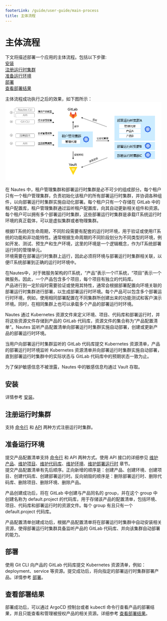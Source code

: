 ```yaml
---
footerLink: /guide/user-guide/main-process
title: 主体流程
---
```

# 主体流程

下文将描述部署一个应用的主体流程。包括以下步骤:  
[安装](#安装)  
[注册运行时集群](#注册运行时集群)  
[准备运行环境](#准备运行环境)  
[部署](#部署)  
[查看部署结果](#查看部署结果)  

主体流程成功执行之后的效果，如下图所示：
![directive syntax graph](./../images/user-guide-overview-1.png)

在 Nautes 中，租户管理集群和部署运行时集群是必不可少的组成部分。每个租户只有一个租户管理集群，负责初始化该租户的所有部署运行时集群，并协调各种组件，以向部署运行时集群实施自动化部署。每个租户只有一个存储在 GitLab 中的租户配置库，租户管理集群通过监听租户配置库，向其自动更新相关组件和资源。  
每个租户可以拥有多个部署运行时集群，这些部署运行时集群是承载IT系统运行时环境的真正载体，可以是虚拟集群或者物理集群。  

根据IT系统的生命周期，不同阶段需要有配套的运行时环境，用于验证或使用IT系统的功能和非功能特性。通常根据生命周期的不同阶段划分为不同类型的环境，例如开发、测试、预生产和生产环境，这里的环境是一个逻辑概念，作为IT系统部署运行时的管理单元。  
环境需要在部署运行时集群上运行，因此必须将环境与部署运行时集群相关联，以便IT系统部署到正确的运行时环境中。  

在Nautes中，对于微服务架构的IT系统，“产品”表示一个IT系统，“项目”表示一个微服务。因此，一个产品包含多个项目，每个项目有独立的代码库。  
产品进行到一定阶段时需要验证或使用其特性，通常会根据部署配置向环境关联的部署运行时集群进行部署，以生成部署运行时环境。每个产品可以包含多个部署运行时环境，例如，使用相同部署配置在不同集群所创建出来的功能测试和客户演示环境。同时，在相同集群上也可以承载多个产品的部署运行时环境。    

Nautes 通过 Kubernetes 资源文件来定义环境、项目、代码库和部署运行时，并将这些资源文件存储到产品的 GitLab 代码库，资源文件的集合称为“产品配置清单”。Nautes 监听产品配置清单向部署运行时集群实施自动部署，创建或更新产品的部署运行时环境。  

当用户向部署运行时集群监听的 GitLab 代码库提交 Kubernetes 资源清单，产品的部署运行时环境监听 Kubernetes 资源清单并向部署运行时集群实施自动部署，直到部署运行时集群中的实际状态与 GitLab 代码库中的预期状态一致为止。  

为了保护敏感信息不被泄露，Nautes 中的敏感信息均通过 Vault 存取。    

## 安装
详情参考 [安装](installation.md)。

## 注册运行时集群
支持 [命令行](deploy-an-application.md#注册运行时集群) 和 [API](cluster.md) 两种方式注册运行时集群。

## 准备运行环境
提交产品配置清单支持 [命令行](deploy-an-application.md#准备运行环境) 和 API 两种方式。使用 API 接口的详细参见 [维护产品](product.md)、[维护项目](project.md)、[维护代码库](code-repo.md)、[维护环境](environment.md)、[维护部署运行时](deployment-runtime.md) 章节。  
提交产品配置清单有先后顺序。正向新增的顺序是：创建产品、创建环境、创建项目、创建代码库、创建部署运行时。反向销毁的顺序是：删除部署运行时、删除代码库、删除项目、删除环境、删除产品。  

产品创建成功后，将在 GitLab 中创建与产品同名的 group，并在这个 group 中创建名称为 default.project 的代码库，用于存储该产品的配置清单，包括环境、项目、代码库和部署运行时的资源文件。每个 group 有且只有一个 default.project 代码库。  

产品配置清单创建成功后，根据产品配置清单将在部署运行时集群中自动安装相关资源，使得部署运行时集群具备监听产品的 GitLab 代码库、并向该集群自动部署的能力。

## 部署
使用 Git CLI 向产品的 GitLab 代码库提交 Kubernetes 资源清单，例如：deployment、service 等资源。提交成功后，将向指定的部署运行时集群部署产品。详情参考 [部署](deploy-an-application.md#部署)。

## 查看部署结果  
部署成功后，可以通过 ArgoCD 控制台或者 kubectl 命令行查看产品的部署结果，并且只能查看和管理被授权产品的相关资源。详细参考 [查看部署结果](deployment-results.md)。